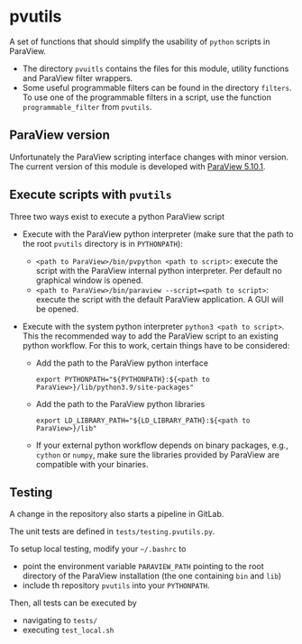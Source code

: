 # pvutils

A set of functions that should simplify the usability of `python` scripts in ParaView.

- The directory `pvuitls` contains the files for this module, utility functions and ParaView filter wrappers. 
- Some useful programmable filters can be found in the directory `filters`.
To use one of the programmable filters in a script, use the function `programmable_filter` from `pvutils`.


## ParaView version

Unfortunately the ParaView scripting interface changes with minor version.
The current version of this module is developed with [ParaView 5.10.1](https://www.paraview.org/paraview-downloads/download.php?submit=Download&version=v5.10&type=binary&os=Linux&downloadFile=ParaView-5.10.1-MPI-Linux-Python3.9-x86_64.tar.gz).


## Execute scripts with `pvutils`

Three two ways exist to execute a python ParaView script

- Execute with the ParaView python interpreter (make sure that the path to the root `pvutils` directory is in `PYTHONPATH`):
  - `<path to ParaView>/bin/pvpython <path to script>`: execute the script with the ParaView internal python interpreter.
  Per default no graphical window is opened.
  - `<path to ParaView>/bin/paraview --script=<path to script>`: execute the script with the default ParaView application.
  A GUI will be opened.

- Execute with the system python interpreter `python3 <path to script>`.
This the recommended way to add the ParaView script to an existing python workflow.
For this to work, certain things have to be considered:
  - Add the path to the ParaView python interface
    ```
    export PYTHONPATH="${PYTHONPATH}:${<path to ParaView>}/lib/python3.9/site-packages"
    ```
  - Add the path to the ParaView python libraries
    ```
    export LD_LIBRARY_PATH="${LD_LIBRARY_PATH}:${<path to ParaView>}/lib"
    ```
  - If your external python workflow depends on binary packages, e.g., `cython` or `numpy`, make sure the libraries provided by ParaView are compatible with your binaries.


## Testing

A change in the repository also starts a pipeline in GitLab.

The unit tests are defined in `tests/testing.pvutils.py`.

To setup local testing, modify your `~/.bashrc` to
- point the environment variable `PARAVIEW_PATH` pointing to the root directory of the ParaView installation (the one containing `bin` and `lib`)
- include th repository `pvutils` into your `PYTHONPATH`.

Then, all tests can be executed by
- navigating to `tests/`
- executing `test_local.sh` 
